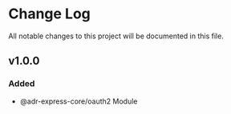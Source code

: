 # Change Log

All notable changes to this project will be documented in this file.

## **v1.0.0**

### Added

- @adr-express-core/oauth2 Module
